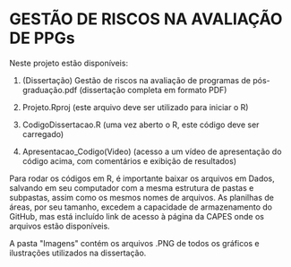# GESTÃO DE RISCOS NA AVALIAÇÃO DE PPGs

Neste projeto estão disponíveis:

1. (Dissertação) Gestão de riscos na avaliação de programas de pós-graduação.pdf 
(dissertação completa em formato PDF)

2. Projeto.Rproj (este arquivo deve ser utilizado para iniciar o R)
  
3. CodigoDissertacao.R (uma vez aberto o R, este código deve ser carregado)
  
4. Apresentacao_Codigo(Video) (acesso a um vídeo de apresentação do código acima, com comentários e exibição de resultados)
 
Para rodar os códigos em R, é importante baixar os arquivos em Dados, salvando em seu computador com a mesma estrutura de pastas e subpastas, assim como os mesmos nomes de arquivos. As planilhas de áreas, por seu tamanho, excedem a capacidade de armazenamento do GitHub, mas está incluído link de acesso à página da CAPES onde os arquivos estão disponíveis.

A pasta "Imagens" contém os arquivos .PNG de todos os gráficos e ilustrações utilizados na dissertação.
